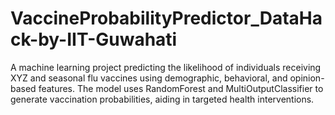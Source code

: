# VaccineProbabilityPredictor_DataHack-by-IIT-Guwahati
A machine learning project predicting the likelihood of individuals receiving XYZ and seasonal flu vaccines using demographic, behavioral, and opinion-based features. The model uses RandomForest and MultiOutputClassifier to generate vaccination probabilities, aiding in targeted health interventions.
